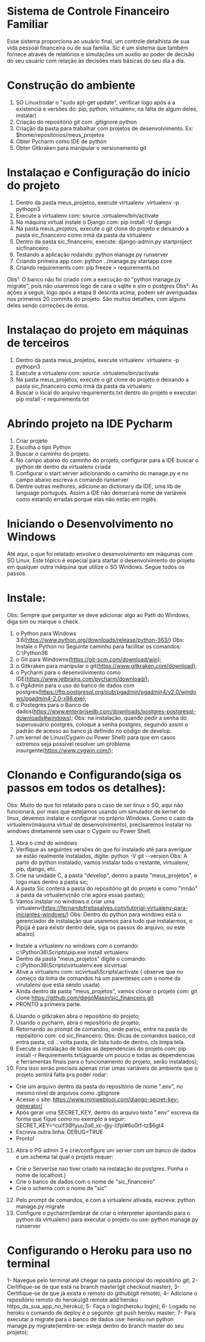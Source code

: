 # Sistema de Controle Financeiro Familiar

Esse sistema proporciona ao usuário final, um controle detalhista de sua vida pessoal financeira ou de sua família.
Sic é um sistema que também fornece através de relatórios e simulações um auxílio ao poder de decisão do seu usuário
com relação às decisões mais básicas do seu dia a dia.


# Construção do ambiente

1. SO Linux(rodar o "sudo apt-get update", verificar logo após a a existencia e versões do: pip, python, virtualenv,
 na falta de algum deles, instalar)
2. Criação do repositório git com .gitignore python
3. Criação da pasta para trabalhar com projetos de desenvolvimento. Ex: $home/repositorios/meus_projetos
4. Obter Pycharm como IDE de python
5. Obter Gitkraken para manipular o versionamento git


# Instalaçao e Configuração do início do projeto

1. Dentro da pasta meus_projetos, execute virtualenv .virtualenv -p pythopn3
2. Execute a virtualenv com: source .virtualenv/bin/activate
3. Na máquina virtual instale o Django com: pip install -U django
4. Na pasta meus_projetos, execute o git clone do projeto e deixando a pasta sic_financeiro como irmã da pasta da virtualenv
5. Dentro da pasta sic_financeiro, execute: django-admin.py startproject sicfinanceiro .
6. Testando a aplicação rodando: python manage.py runserver
7. Criando primeira app com: python ../manage.py startapp core
8. Criando requirements com: pip freeze > requirements.txt

Obs¹: O banco não foi criado com a execução do "python manage.py migrate", pois não usaremos logo de cara o sqlite e sim o postgres
Obs²: As ações a seguir, logo após a etapa 8 descrita acima, podem ser averiguadas nos primeiros 20 commits do projeto.
São muitos detalhes, com alguns deles sendo correções de erros.


# Instalaçao do projeto em máquinas de terceiros

1. Dentro da pasta meus_projetos, execute virtualenv .virtualenv -p pythopn3
2. Execute a virtualenv com: source .virtualenv/bin/activate
3. Na pasta meus_projetos, execute o git clone do projeto e deixando a pasta sic_financeiro como irmã da pasta da virtualenv
4. Buscar o local do arquivo requirements.txt dentro do projeto e executar: pip install -r requirements.txt


# Abrindo projeto na IDE Pycharm

1. Criar projeto
2. Escolha o tipo Python
3. Buscar o caminho do projeto.
4. No campo abaixo do caminho do projeto, configurar para a IDE buscar o python de dentro da virtualenv criada
5. Configurar o start server adicionando o caminho do manage.py e no campo abaixo escreva o comando runserver
6. Dentre outras melhores, adicione ao dictionary da IDE, uma lib de language português. Assim a IDE não demarcará
nome de variáveis como estando erradas porque elas não estão em inglês.


# Iniciando o Desenvolvimento no Windows

Até aqui, o que foi relatado envolve o desenvolvimento em máquinas com SO Linux. Este tópico é especial para startar o desenvolvimento do projeto em qualquer outra máquina que utilize o SO Windows. Segue todos os passos.

# Instale:
Obs: Sempre que perguntar se deve adicionar algo ao Path do Windows, diga sim ou marque o check.
1. o Python para Windows 3.6(https://www.python.org/downloads/release/python-363/)
Obs: Instale o Python no Seguinte caminho para facilitar os comandos: C:\Python36
2. o Git para Windowns(https://git-scm.com/download/win);
3. o Gitkraken para manipular o git(https://www.gitkraken.com/download); 
4. o Pycharm para o desenvolvimento como IDE(https://www.jetbrains.com/pycharm/download/); 
5. o PgAdmin para o uso do banco de dados com postgres(https://ftp.postgresql.org/pub/pgadmin/pgadmin4/v2.0/windows/pgadmin4-2.0-x86.exe);
6. o Postegres para o Banco de dados(https://www.enterprisedb.com/downloads/postgres-postgresql-downloads#windows);
Obs: na instalação, quando pedir a senha do superusuário postgres, coloque a senha postgres, seguindo assim o padrão de acesso ao banco já definido no código de develop.
7. um kernel de Linux(Cygwin ou Power Shell) para que em casos extremos seja possível resolver um problema insurgente(https://www.cygwin.com/);

# Clonando e Configurando(siga os passos em todos os detalhes):
Obs: Muito do que foi relatado para o caso de ser linux o SO, aqui não funcionará, por mais que estejamos usando um simulador de kernel do linux, devemos instalar e configurar no próprio Windows. Como o caso da virtualenv(máquina virtual de desenvolvimento), precisaremos instalar no windows diretamente sem usar o Cygwin ou Power Shell.
1. Abra o cmd do windows
2. Verifique as seguintes versões do que foi instalado até para averiguar se estão realmente instalados, digite:
python -V
git --version
Obs: A partir do python instalado, vamos instalar todo o restante, virtualenv, pip, django, etc.
3. Crie na unidade C, a pasta "develop", dentro a pasta "meus_projetos", e logo mais dentro a pasta sic;
4. A pasta Sic conterá a pasta do repositório git do projeto e como "irmão" a pasta da virtualenv(não crie agora essas pastas);
5. Vamos instalar no windows e criar uma virtualenv(https://fernandofreitasalves.com/tutorial-virtualenv-para-iniciantes-windows/)
Obs: Dentro do python para windows está o gerenciador de instalação que usaremos para tudo que instalarmos, o Pip(já é para existir dentro dele, siga os passos do arquivo, ou este abaixo)
 - Instale a virtualenv no windows com o comando: c:\Python36\Scripts\pip.exe install virtualenv
 - Dentro da pasta "meus_projetos" digite o comando: c:\Python36\Scripts\virtualenv.exe sicvirtual
 - Ative a virtualenv com: sicvirtual\Scripts\activate ( observe que no começo da linha de comandos há um parenteses com o nome da virutalenv que está sendo usada)
 - Ainda dentro da pasta "meus_projetos", vamos clonar o projeto com: git clone https://github.com/diegoMasin/sic_financeiro.git
 - PRONTO a primeira parte.
 6. Usando o gitkraken abra o repositório do projeto;
 7. Usando o pycharm, abra o repositório do projeto;
 8. Retornando ao prompt de comandos, onde parou, entre na pasta do repositório com: cd sic_financeiro;
 Obs: Dicas de comandos basico, cd entra pasta, cd .. volta pasta, dir lista tudo de dentro, cls limpa tela.
 9. Execute a instalação de todas as dependencias do projeto com: pip install -r Requirements.txt(aguarde um pouco e todas as dependencias e ferramentas finais para o funcionamento do projeto, serão instalados);
10. Fora isso serão precisos apenas criar umas variáveis de ambiente que o projeto sentirá falta pra poder rodar:
 - Crie um arquivo dentro da pasta do repositório de nome ".env", no mesmo nível de arquivos como .gitignore
 - Acesse o site: https://www.miniwebtool.com/django-secret-key-generator/
 - Após gerar uma SECRET_KEY, dentro do arquivo texto ".env" escreva da forma que fique como no exemplo a seguir: SECRET_KEY=^cu!f3@!yuu2$%4u8)zw!$o6_xc-@y-l(fpl#6o0rf-tz$6gt4
 - Escreva outra linha: DEBUG=TRUE
 - Pronto!
11. Abra o PG admin 3 e crie/configure um server com um banco de dados e um schema tal qual o projeto requer:
 - Crie o Server(se nao tiver criado na instalação do postgres. Ponha o nome de localhost.)
 - Crie o banco de dados com o nome de "sic_financeiro"
 - Crie o schema com o nome de "sic"
12. Pelo prompt de comandos, e com a virtualenv ativada, escreva: python manage.py migrate 
13. Configure o pycharm(lembrar de criar o interpreter apontando para o python da virtualenv) para executar o projeto ou use: python manage.py runserver


# Configurando o Heroku para uso no terminal
1- Navegue pelo terminal até chegar na pasta principal do repositório git;
2- Certifique-se de que está na branch master(git checkout master);
3- Certifique-se de que já exista o remoto do github(git remote);
4- Adicione o reposítório remoto do heroku(git remote add heroku https_da_sua_app_no_heroku);
5- Faça o login(heroku login);
6- Logado no heroku o comando de deploy é o seguinte: git push heroku master;
7- Para executar a migrate para o banco de dados use: heroku run python manage.py migrate(lembre-se: esteja dentro do branch master do seu projeto);
